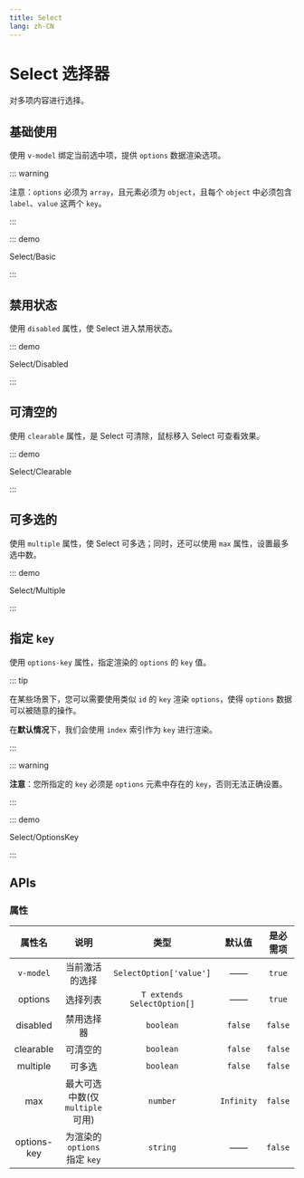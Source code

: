 ```yaml
---
title: Select
lang: zh-CN
---
```


# Select 选择器

对多项内容进行选择。

## 基础使用

使用 `v-model` 绑定当前选中项，提供 `options` 数据渲染选项。

::: warning

注意：`options` 必须为 `array`，且元素必须为 `object`，且每个 `object` 中必须包含 `label`、`value` 这两个 `key`。

:::

::: demo

Select/Basic

:::

## 禁用状态

使用 `disabled` 属性，使 Select 进入禁用状态。

::: demo

Select/Disabled

:::

## 可清空的

使用 `clearable` 属性，是 Select 可清除，鼠标移入 Select 可查看效果。

::: demo

Select/Clearable

:::

## 可多选的

使用 `multiple` 属性，使 Select 可多选；同时，还可以使用 `max` 属性，设置最多选中数。

::: demo

Select/Multiple

:::

## 指定 `key`

使用 `options-key` 属性，指定渲染的 `options` 的 `key` 值。

::: tip

在某些场景下，您可以需要使用类似 `id` 的 `key` 渲染 `options`，使得 `options` 数据可以被随意的操作。

在**默认情况**下，我们会使用 `index` 索引作为 `key` 进行渲染。

:::

::: warning

**注意**：您所指定的 `key` 必须是 `options` 元素中存在的 `key`，否则无法正确设置。

:::

::: demo

Select/OptionsKey

:::

## APIs

### 属性

| 属性名 | 说明 | 类型 | 默认值 | 是必需项 |
| :---: | :---: | :---: | :---: | :---: |
| `v-model` | 当前激活的选择 | `SelectOption['value']` | —— | `true` |
| options | 选择列表 | `T extends SelectOption[]` | —— | `true` |
| disabled | 禁用选择器 | `boolean` | `false` | `false` |
| clearable | 可清空的 | `boolean` | `false` | `false` |
| multiple | 可多选 | `boolean` | `false` | `false` |
| max | 最大可选中数(仅 `multiple` 可用) | `number` | `Infinity` | `false` |
| options-key | 为渲染的 `options` 指定 `key` | `string` | —— | `false` |